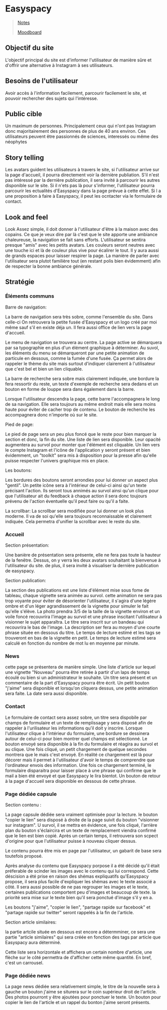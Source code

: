 # Easyspacy

> [Notes](./md/notes.md)
>
> [Moodboard](https://app.milanote.com/1Lg5ut1saIZG9N?p=9D6LIyyeWMl)

## Objectif du site

L'objectif principal du site est d'informer l'utilisateur de manière sûre et d'offrir une alternative à Instagram à ses utilisateurs.

## Besoins de l'utilisateur

Avoir accès à l'information facilement, parcourir facilement le site, et pouvoir rechercher des sujets qui l'intéresse.

## Public cible

Un maximum de personnes. Principalement ceux qui n'ont pas Instagram donc majoritairement des personnes de plus de 40 ans environ. Ces utilisateurs peuvent être passionnés de sciences, interessés ou même des néophytes

## Story telling

Les avatars guident les utilisateurs à travers le site, si l'utilisateur arrive sur la page d'accueil, il pourra directement voir la dernière publiation. S'il n'est pas intéressé par la dernière publication, il sera invité à parcourir les autres disponible sur le site. Si il n'ets pas là pour s'informer, l'utilisateur pourra parcourir les ectualités d'Easyspacy dans la page prévue à cette effet. Si l a une proposition à faire à Easyspacy, il peut les ocntacter via le formulaire de contact.

## Look and feel

Look Assez simple, il doit donner à l'utilisateur d'être à la maison avec des copains. Ce que je veux dire par là c'est que le site apporte une ambiance chaleureuse, la navigation se fait sans efforts. L'utilisateur se sentira presque "amis" avec les petits avatars. Les couleurs seront neutres avec une touche ici et là de couleur plus vive pour écalirer le tout. Il y aura aussi de grands espaces pour laisser respirer la page. La manière de parler avec l'utilisateur sera plutot familière tout (en restant polis bien évidemment) afin de respecter la bonne ambiance générale.

## Stratégie

### Éléments communs

Barre de navigation:

La barre de navigation sera très sobre, comme l'ensemble du site. Dans celle-ci
On retrouvera la petite fusée d'Easyspacy et un logo créé par moi même sauf s'il en existe déja un. Il fera aussi office de lien vers la page d'accueil.

Le menu de navigation se trouvera au centre. La page active se démarquera par sa typographie en plus d'un élément graphique à déterminer. Au suvol, les éléments du menu se démarqueront par une petite animation de particule en dessous, comme la fumée d'une fusée. Ça permet alors de rappeler le thème du site mais surtout d'indiquer clairement à l'utilisateur que c'est bel et bien un lien cliquable.

La barre de recherche sera sobre mais clairement indiquée, une bordure la fera ressortir du reste, un texte d'exemple de recherche sera dedans et un bouton en forme de louppe sera dans également dans la barre.

Lorsque l'utilisateur descendra la page, cette barre l'accompagnera le long de sa navigation. Elle sera toujours au même endroit mais elle sera moins haute pour éviter de cacher trop de contenu. Le bouton de recherche les accompagnera donc n'importe où sur le site.

Pied de page:

Le pied de page sera un peu plus foncé que le reste pour bien marquer la section et donc, la fin du site. Une liste de lien sera disponible. Leur opacité augmentera au survol pour monter que l'élément est cliquable. Un lien vers le compte Instagram et l'icône de l'application y seront présent et bien évidemment, un "toolkit" sera mis à disposition pour la presse afin qu'elle puisse respecter l'univers graphique mis en place.

Les boutons:

Les bordures des boutons seront arrondies pour lui donner un aspect plus "gentil". Un petite icône sera à l'intérieur de celui-ci ainsi qu'un texte précisant l'action. Ils seront tous annimés au survol ainsi qu'un clique pour que l'utilisateur ait du feedback à chaque action il sera donc toujours prévenu de l'action éventuelle qu'il peut faire ou qu'il a faite.

La scrollbar:
La scrollbar sera modifiée pour lui donner un look plus moderne. Il va de soi qu'elle sera toujours reconnaissable et clairement indiquée. Cela permetra d'unifier la scrollbar avec le reste du site.

### Accueil

Section présentation:

Une banière de présentation sera présente, elle ne fera pas toute la hauteur de la fenêtre. Dessus, on y verra les deux avatars souhaitant la bienvenue à l'utilisateur du site. de plus, il sera invité à visualiser la dernière publication de easyspacy.

Section publication:

La section des publications est une liste d'élément mise sous fome de tableau, chaque vignette sera animée au survol. cette animation ne sera pas trop voyante pour éviter de désorienter l'utilisateur, il s'agira d'une légère ombre et d'un léger agrandissement de la vignette pour simuler le fait qu'elle s'élève. La photo prendra 3/5 de la taille de la vignette environ et un voile foncé recouvrira l'image au survol et une phrase inscitant l'utilisateur à visionner le sujet apparaîtra. Le titre sera inscrit sur un bandeau qui recouvrira le bas de l'image. La description ser fera au moyen d'une courte phrase située en dessous du titre. Le temps de lecture estimé et les tags se trouveront en bas de la vignette en petit. Le temps de lecture estimé sera calculé en fonction du nombre de mot lu en moyenne par minute.

### News

cette page se présentera de manière simple. Une liste d'article sur lequel une vignette "Nouveau" pourra être retirée à partir d'un laps de temps écoulé ou bien si un administrateur le souhaite. Un titre sera présent et un commentaire de la part d'Easyspacy pourra être écrit. Un petit bouton "j'aime" sera disponible et lorsqu'on cliquera dessus, une petite animation sera faite. La date sera aussi disponible.

### Contact

Le formulaire de contact sera assez sobre, un titre sera dispobile par champs de formulaire et un texte de remplissage y sera disposé afin de rappeler à l'urilisateur les informations qu'il doit y inscrire. Lorsque l'utilisateur clique à l'intérieur du formulaire, une bordure se dessinera autour de celui-ci pour bien montrer quel champs est sélectionné. Le bouton envoyé sera disponible à la fin du formulaire et réagira au survol et au clique. Une fois cliqué, un petit chargement de quelque secondes montrera que le mais c'est envoyé. En réalité ce chargement est là pour décorer mais il permet à l'utilisateur d'avoir le temps de comprendre que l'ordinateur envois des information. Une fois ce chargement terminé, le formulaire disparaitra pour laisser place à une phrase qui confirme que le mail a bien été envoyé et que Easyspacy le lira bientot. Un bouton de retour à la page d'accueil sera disponible en dessous de cette phrase.

### Page dédiée capsule

Section contenu :

La page capsule dédiée sera vraiment optimisée pour la lecture. le bouton "copier le lien" sera disposé à droite de la page suivit du bouton "visionner sur instagram". U survol, il se mettra en évidence, une fois cliqué, l'arrière plan du bouton s'éclaircira et un texte de remplacement viendra confirmé que le lien est bien copié. Après un certain temps, il retrouvera son scpect d'origine pour que l'utilisateur puisse à nouveau cliquer dessus.

Le contenu pourra être mis en page par l'utilisateur, un gabarit de base sera toutefois proposé.

Après analyse du contenu que Easyspacy porpose il a été décidé qu'il était préferable de scinder les images avec le contenu qui lui correspond. Cette déscision a été prise en raison des shémas expliquatifs qu'Easyspacy propose, il sera plus facile d'expliquer les shémas avec le texte associé a côté. Il sera aussi possible de ne pas regrouper les images et le texte, certaines publications comportent peu d'images et beaucoup de texte. la priorité sera mise sur le texte bien qu'il sera ponctué d'image s'il y en a.

Les boutons "j'aime", "copier le lien", "partage rapide sur facebook" et "partage rapide sur twitter" seront rappelés à la fin de l'article.

Section article similaires:

la partie artcile située en dessous est encore a détermminer, ce sera une partie "article similaires" qui sera créée en fonction des tags par article que Easyspacy aura déterminé.

Cette liste sera horizontale et affichera un certain nombre d'article, une flèche sur le côté permettra de d'afficher cette même quantité. En bref, c'est un carrousel.

### Page dédiée news

La page news dédiée sera relativement simple, le titre de la nouvelle sera à gauche un bouton j'aime se siturera sur le coin supérieur droit de l'article. Des photos pourront y être ajoutées pour ponctuer le texte. Un bouton pour copier le lien de l'article et un rappel du bonton j'aime seront présents.
